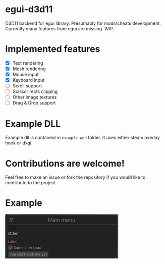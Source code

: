 # egui-d3d11
D3D11 backend for egui library. Presumably for mods/cheats development.
Currently many features from egui are missing. WIP.

# Implemented features
- [x] Text rendering
- [x] Mesh rendering
- [x] Mouse input
- [x] Keyboard input
- [ ] Scroll support
- [ ] Scissor rects clipping
- [ ] Other image textures
- [ ] Drag & Drop support

# Example DLL
Example dll is contained in `example-wnd` folder. It uses either steam overlay hook or dxgi.

# **Contributions are welcome!**
Feel free to make an issue or fork the repository if you would like to contribute to the project.

# Example
![](pictures/01.png)